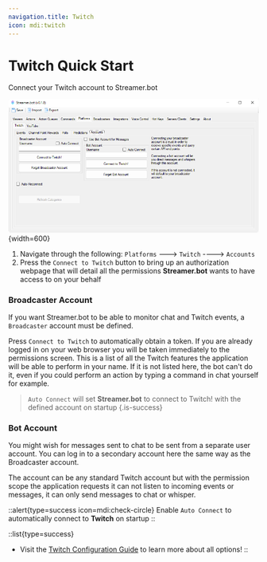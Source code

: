 ```yaml
---
navigation.title: Twitch
icon: mdi:twitch
---
```


# Twitch Quick Start
Connect your Twitch account to Streamer.bot

![Twitch Account Config Screen](assets/twitch-accounts.png){width=600}

1. Navigate through the following: `Platforms` ---> `Twitch` ----> `Accounts`
2. Press the `Connect to Twitch` button to bring up an authorization webpage that will detail all the permissions **Streamer.bot** wants to have access to on your behalf

### Broadcaster Account

If you want Streamer.bot to be able to monitor chat and Twitch events, a `Broadcaster` account must be defined.

Press `Connect to Twitch` to automatically obtain a token. If you are already logged in on your web browser you will be taken immediately to the permissions screen. This is a list of all the Twitch features the application will be able to perform in your name. If it is not listed here, the bot can't do it, even if you could perform an action by typing a command in chat yourself for example.

> `Auto Connect` will set **Streamer.bot** to connect to Twitch! with the defined account on startup
{.is-success}

### Bot Account

You might wish for messages sent to chat to be sent from a separate user account.
You can log in to a secondary account here the same way as the Broadcaster account.

The account can be any standard Twitch account but with the permission scope the application requests it can not listen to incoming events or messages, it can only send messages to chat or whisper.

::alert{type=success icon=mdi:check-circle}
Enable `Auto Connect` to automatically connect to **Twitch** on startup
::

::list{type=success}
- Visit the [Twitch Configuration Guide](/config/platforms/twitch) to learn more about all options!
::